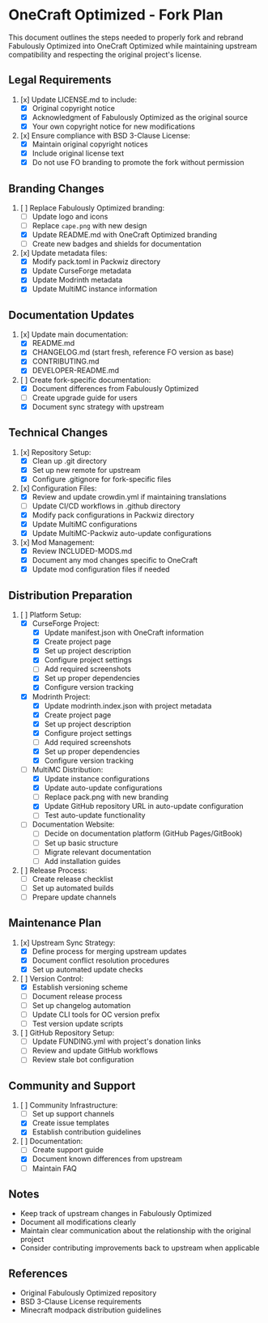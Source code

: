 # OneCraft Optimized - Fork Plan

This document outlines the steps needed to properly fork and rebrand Fabulously Optimized into OneCraft Optimized while maintaining upstream compatibility and respecting the original project's license.

## Legal Requirements

1. [x] Update LICENSE.md to include:
   - [x] Original copyright notice
   - [x] Acknowledgment of Fabulously Optimized as the original source
   - [x] Your own copyright notice for new modifications

2. [x] Ensure compliance with BSD 3-Clause License:
   - [x] Maintain original copyright notices
   - [x] Include original license text
   - [x] Do not use FO branding to promote the fork without permission

## Branding Changes

1. [ ] Replace Fabulously Optimized branding:
   - [ ] Update logo and icons
   - [ ] Replace `cape.png` with new design
   - [x] Update README.md with OneCraft Optimized branding
   - [ ] Create new badges and shields for documentation

2. [x] Update metadata files:
   - [x] Modify pack.toml in Packwiz directory
   - [x] Update CurseForge metadata
   - [x] Update Modrinth metadata
   - [x] Update MultiMC instance information

## Documentation Updates

1. [x] Update main documentation:
   - [x] README.md
   - [x] CHANGELOG.md (start fresh, reference FO version as base)
   - [x] CONTRIBUTING.md
   - [x] DEVELOPER-README.md

2. [ ] Create fork-specific documentation:
   - [x] Document differences from Fabulously Optimized
   - [ ] Create upgrade guide for users
   - [x] Document sync strategy with upstream

## Technical Changes

1. [x] Repository Setup:
   - [x] Clean up .git directory
   - [x] Set up new remote for upstream
   - [x] Configure .gitignore for fork-specific files

2. [x] Configuration Files:
   - [x] Review and update crowdin.yml if maintaining translations
   - [ ] Update CI/CD workflows in .github directory
   - [x] Modify pack configurations in Packwiz directory
   - [x] Update MultiMC configurations
   - [x] Update MultiMC-Packwiz auto-update configurations

3. [x] Mod Management:
   - [x] Review INCLUDED-MODS.md
   - [x] Document any mod changes specific to OneCraft
   - [x] Update mod configuration files if needed

## Distribution Preparation

1. [ ] Platform Setup:
   - [x] CurseForge Project:
     - [x] Update manifest.json with OneCraft information
     - [x] Create project page
     - [x] Set up project description
     - [x] Configure project settings
     - [ ] Add required screenshots
     - [x] Set up proper dependencies
     - [x] Configure version tracking

   - [x] Modrinth Project:
     - [x] Update modrinth.index.json with project metadata
     - [x] Create project page
     - [x] Set up project description
     - [x] Configure project settings
     - [ ] Add required screenshots
     - [x] Set up proper dependencies
     - [x] Configure version tracking

   - [ ] MultiMC Distribution:
     - [x] Update instance configurations
     - [x] Update auto-update configurations
     - [ ] Replace pack.png with new branding
     - [x] Update GitHub repository URL in auto-update configuration
     - [ ] Test auto-update functionality

   - [ ] Documentation Website:
     - [ ] Decide on documentation platform (GitHub Pages/GitBook)
     - [ ] Set up basic structure
     - [ ] Migrate relevant documentation
     - [ ] Add installation guides

2. [ ] Release Process:
   - [ ] Create release checklist
   - [ ] Set up automated builds
   - [ ] Prepare update channels

## Maintenance Plan

1. [x] Upstream Sync Strategy:
   - [x] Define process for merging upstream updates
   - [x] Document conflict resolution procedures
   - [x] Set up automated update checks

2. [ ] Version Control:
   - [x] Establish versioning scheme
   - [ ] Document release process
   - [ ] Set up changelog automation
   - [ ] Update CLI tools for OC version prefix
   - [ ] Test version update scripts

3. [ ] GitHub Repository Setup:
   - [ ] Update FUNDING.yml with project's donation links
   - [ ] Review and update GitHub workflows
   - [ ] Review stale bot configuration

## Community and Support

1. [ ] Community Infrastructure:
   - [ ] Set up support channels
   - [x] Create issue templates
   - [x] Establish contribution guidelines

2. [ ] Documentation:
   - [ ] Create support guide
   - [x] Document known differences from upstream
   - [ ] Maintain FAQ

## Notes

- Keep track of upstream changes in Fabulously Optimized
- Document all modifications clearly
- Maintain clear communication about the relationship with the original project
- Consider contributing improvements back to upstream when applicable

## References

- Original Fabulously Optimized repository
- BSD 3-Clause License requirements
- Minecraft modpack distribution guidelines
